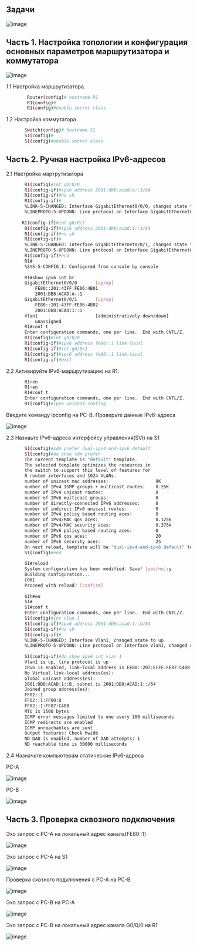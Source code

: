 ## Задачи

![image](https://user-images.githubusercontent.com/99355274/158801632-16b7973d-de3b-41be-8ecb-3b97522bef25.png)

## Часть 1. Настройка топологии и конфигурация основных параметров маршрутизатора и коммутатора

![image](https://user-images.githubusercontent.com/99355274/158765881-86009a80-1d80-4a4e-9740-abc0c3a184e7.png)

  1.1 Настройка маршрутизатора.
  ```sh
          Router(config)# hostname R1
          R1(config)#
          R1(config)#enable secret class
   ```       
  1.2 Настройка коммутатора
   ```sh         
          Switch(config)# hostname S1
          S1(config)#
          S1(config)#enable secret class
   ```     
## Часть 2. Ручная настройка IPv6-адресов

  2.1 Настройка мартрутизатора
   ```sh  
          R1(config)#int g0/0/0
          R1(config-if)#ipv6 address 2001:db8:acad:a::1/64
          R1(config-if)#no sh
          R1(config-if)#
          %LINK-5-CHANGED: Interface GigabitEthernet0/0/0, changed state to up
          %LINEPROTO-5-UPDOWN: Line protocol on Interface GigabitEthernet0/0/0, changed state to up
         
         R1(config-if)#int g0/0/1
          R1(config-if)#ipv6 address 2001:db8:acad:1::1/64
          R1(config-if)#no sh
          R1(config-if)#
          %LINK-5-CHANGED: Interface GigabitEthernet0/0/1, changed state to up
          %LINEPROTO-5-UPDOWN: Line protocol on Interface GigabitEthernet0/0/1, changed state to up
          R1(config-if)#end
          R1#
          %SYS-5-CONFIG_I: Configured from console by console
          
          R1#show ipv6 int br
          GigabitEthernet0/0/0       [up/up]
              FE80::201:43FF:FE06:4B01
              2001:DB8:ACAD:A::1
          GigabitEthernet0/0/1       [up/up]
              FE80::201:43FF:FE06:4B02
              2001:DB8:ACAD:1::1
          Vlan1                      [administratively down/down]
              unassigned
          R1#conf t
          Enter configuration commands, one per line.  End with CNTL/Z.
          R1(config)#int g0/0/0
          R1(config-if)#ipv6 address fe80::1 link-local
          R1(config-if)#int g0/0/1
          R1(config-if)#ipv6 address fe80::1 link-local
          R1(config-if)#exit 
   ```       
   
  2.2 Активируйте IPv6-маршрутизацию на R1.
  
   ```sh   
          R1>en
          R1>en
          R1#conf t
          Enter configuration commands, one per line.  End with CNTL/Z.
          R1(config)#ipv6 unicast-routing
   ```      
 Введите команду ipconfig на PC-B. Проверьте данные IPv6-адреса
  
  ![image](https://user-images.githubusercontent.com/99355274/158790969-eba3e05e-a468-46d7-9399-5c704e7144dd.png)

  2.3 Назнаьте IPv6-адреса интерфейсу управления(SVI) на S1
   ```sh   
          S1(config)#sdm prefer dual-ipv4-and-ipv6 default
          S1(config)#do show sdm prefer
          The current template is "default" template.
          The selected template optimizes the resources in
          the switch to support this level of features for
          0 routed interfaces and 1024 VLANs.
          number of unicast mac addresses:                  8K
          number of IPv4 IGMP groups + multicast routes:    0.25K
          number of IPv4 unicast routes:                    0
          number of IPv6 multicast groups:                  0
          number of directly-connected IPv6 addresses:      0
          number of indirect IPv6 unicast routes:           0
          number of IPv4 policy based routing aces:         0
          number of IPv4/MAC qos aces:                      0.125k
          number of IPv4/MAC security aces:                 0.375k
          number of IPv6 policy based routing aces:         0
          number of IPv6 qos aces:                          20
          number of IPv6 security aces:                     25
          On next reload, template will be "dual-ipv4-and-ipv6 default" template.
          S1(config)#end
          
          S1#reload
          System configuration has been modified. Save? [yes/no]:y
          Building configuration...
          [OK]
          Proceed with reload? [confirm]
          
          S1h#en
          S1#
          S1#conf t
          Enter configuration commands, one per line.  End with CNTL/Z.
          S1(config)#int vlan 1
          S1(config-if)#ipv6 address 2001:db8:acad:1::b/64
          S1(config-if)#no sh
          S1(config-if)#
          %LINK-5-CHANGED: Interface Vlan1, changed state to up
          %LINEPROTO-5-UPDOWN: Line protocol on Interface Vlan1, changed state to up
          
          S1(config-if)#do show ipv6 int vlan 1
          Vlan1 is up, line protocol is up
          IPv6 is enabled, link-local address is FE80::207:ECFF:FE87:C40B
          No Virtual link-local address(es):
          Global unicast address(es):
          2001:DB8:ACAD:1::B, subnet is 2001:DB8:ACAD:1::/64
          Joined group address(es):
          FF02::1
          FF02::1:FF00:B
          FF02::1:FF87:C40B
          MTU is 1500 bytes
          ICMP error messages limited to one every 100 milliseconds
          ICMP redirects are enabled
          ICMP unreachables are sent
          Output features: Check hwidb
          ND DAD is enabled, number of DAD attempts: 1
          ND reachable time is 30000 milliseconds
   ```       
          
  2.4 Назначьте компьютерам статические IPv6-адреса
      
  PC-A
  
  ![image](https://user-images.githubusercontent.com/99355274/158796767-3cd91484-2088-4d9a-b7af-e649cdaa2152.png)

  PC-B
  
  ![image](https://user-images.githubusercontent.com/99355274/158796798-439defe9-4407-48bf-addb-6dfe45b8fceb.png)


## Часть 3. Проверка сквозного подключения

  Эхо запрос с PC-A на локальный адрес канала(FE80::1)
  
  ![image](https://user-images.githubusercontent.com/99355274/158800422-f0a6ba3d-9983-4422-94a5-23fa72e4a955.png)

  Эхо запрос с PC-A на S1
  
  ![image](https://user-images.githubusercontent.com/99355274/158800454-3cb8e2c8-bde7-48d0-88b0-6bc9a7bea7aa.png)

  Проверка скозного подключения с PC-A на PC-B
  
  ![image](https://user-images.githubusercontent.com/99355274/158800482-75b41c83-4a24-4465-8032-085ac7e77f11.png)

  Эхо запрос с PC-B на PC-A
  
  ![image](https://user-images.githubusercontent.com/99355274/158800516-3f387529-2037-4b2f-bdb8-a0aa6cf047d5.png)

  Эхо запрос с PC-B на локальный адрес канала G0/0/0 на R1
  
  ![image](https://user-images.githubusercontent.com/99355274/158800549-abd43628-d041-430f-bf36-93f4c939739f.png)
